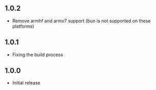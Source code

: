 <!-- https://developers.home-assistant.io/docs/add-ons/presentation#keeping-a-changelog -->

## 1.0.2

- Remove armhf and armv7 support (bun is not supported on these platforms)

## 1.0.1

- Fixing the build process

## 1.0.0

- Initial release
